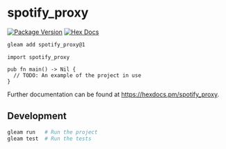 # spotify_proxy

[![Package Version](https://img.shields.io/hexpm/v/spotify_proxy)](https://hex.pm/packages/spotify_proxy)
[![Hex Docs](https://img.shields.io/badge/hex-docs-ffaff3)](https://hexdocs.pm/spotify_proxy/)

```sh
gleam add spotify_proxy@1
```
```gleam
import spotify_proxy

pub fn main() -> Nil {
  // TODO: An example of the project in use
}
```

Further documentation can be found at <https://hexdocs.pm/spotify_proxy>.

## Development

```sh
gleam run   # Run the project
gleam test  # Run the tests
```
